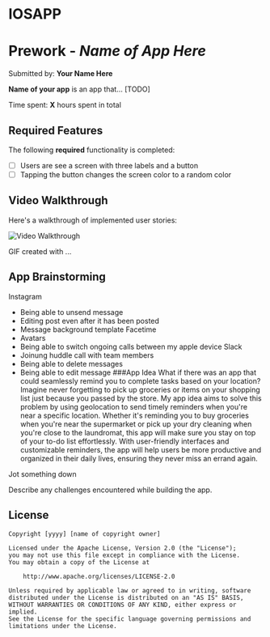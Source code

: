 # IOSAPP

# Prework - *Name of App Here*

Submitted by: **Your Name Here**

**Name of your app** is an app that... [TODO] 

Time spent: **X** hours spent in total

## Required Features

The following **required** functionality is completed:

- [ ] Users are see a screen with three labels and a button
- [ ] Tapping the button changes the screen color to a random color
 
## Video Walkthrough

Here's a walkthrough of implemented user stories:

<img src='http://i.imgur.com/link/to/your/gif/file.gif' title='Video Walkthrough' width='' alt='Video Walkthrough' />

<!-- Replace this with whatever GIF tool you used! -->
GIF created with ...  
<!-- Recommended tools:
[Kap](https://getkap.co/) for macOS
[ScreenToGif](https://www.screentogif.com/) for Windows
[peek](https://github.com/phw/peek) for Linux. -->

## App Brainstorming
Instagram
   - Being able to unsend message
   - Editing post even after it has been posted
   - Message background template
Facetime
   - Avatars
   - Being able to switch ongoing calls between my apple device
Slack
   - Joinung huddle call with team members
   - Being able to delete messages
   - Being able to edit message
###App Idea
What if there was an app that could seamlessly remind you to complete tasks based on your location? Imagine never forgetting to pick up groceries or items on your shopping list just because you passed by the store. My app idea aims to solve this problem by using geolocation to send timely reminders when you're near a specific location. Whether it's reminding you to buy groceries when you're near the supermarket or pick up your dry cleaning when you're close to the laundromat, this app will make sure you stay on top of your to-do list effortlessly. With user-friendly interfaces and customizable reminders, the app will help users be more productive and organized in their daily lives, ensuring they never miss an errand again.


Jot something down

Describe any challenges encountered while building the app.

## License

    Copyright [yyyy] [name of copyright owner]

    Licensed under the Apache License, Version 2.0 (the "License");
    you may not use this file except in compliance with the License.
    You may obtain a copy of the License at

        http://www.apache.org/licenses/LICENSE-2.0

    Unless required by applicable law or agreed to in writing, software
    distributed under the License is distributed on an "AS IS" BASIS,
    WITHOUT WARRANTIES OR CONDITIONS OF ANY KIND, either express or implied.
    See the License for the specific language governing permissions and
    limitations under the License.
